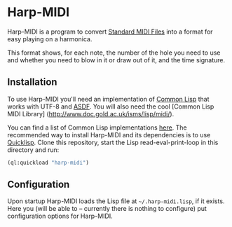 # Harp-MIDI

Harp-MIDI is a program to convert [Standard MIDI Files](https://en.wikipedia.org/wiki/MIDI#Standard_MIDI_files)
into a format for easy playing on a harmonica.

This format shows, for each note, the number of the hole you need to use and whether you need to blow in it or draw
out of it, and the time signature.

## Installation

To use Harp-MIDI you'll need an implementation of [Common Lisp](https://common-lisp.net/) that works with UTF-8 and
[ASDF](https://common-lisp.net/project/asdf/). You will also need the cool [Common Lisp MIDI Library]
(http://www.doc.gold.ac.uk/isms/lisp/midi/).

You can find a list of Common Lisp implementations [here](https://common-lisp.net/downloads/). The recommended way to
install Harp-MIDI and its dependencies is to use [Quicklisp](https://www.quicklisp.org/). Clone this repository, start
the Lisp read-eval-print-loop in this directory and run:

```lisp
(ql:quickload "harp-midi")
```

## Configuration

Upon startup Harp-MIDI loads the Lisp file at `~/.harp-midi.lisp`, if it exists. Here you (will be able to &ndash;
currently there is nothing to configure) put configuration options for Harp-MIDI.
